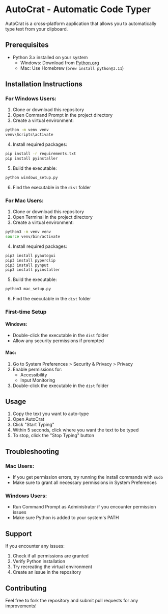 # AutoCrat - Automatic Code Typer

AutoCrat is a cross-platform application that allows you to automatically type text from your clipboard.

## Prerequisites

- Python 3.x installed on your system
  - Windows: Download from [Python.org](https://www.python.org/downloads/)
  - Mac: Use Homebrew (`brew install python@3.11`)

## Installation Instructions

### For Windows Users:

1. Clone or download this repository
2. Open Command Prompt in the project directory
3. Create a virtual environment:

```bash
python -m venv venv
venv\Scripts\activate
```

4. Install required packages:

```bash
pip install -r requirements.txt
pip install pyinstaller
```

5. Build the executable:

```bash
python windows_setup.py
```

6. Find the executable in the `dist` folder

### For Mac Users:

1. Clone or download this repository
2. Open Terminal in the project directory
3. Create a virtual environment:

```bash
python3 -m venv venv
source venv/bin/activate
```

4. Install required packages:

```bash
pip3 install pyautogui
pip3 install pyperclip
pip3 install pynput
pip3 install pyinstaller
```

5. Build the executable:

```bash
python3 mac_setup.py
```

6. Find the executable in the `dist` folder

### First-time Setup

#### Windows:

- Double-click the executable in the `dist` folder
- Allow any security permissions if prompted

#### Mac:

1. Go to System Preferences > Security & Privacy > Privacy
2. Enable permissions for:
   - Accessibility
   - Input Monitoring
3. Double-click the executable in the `dist` folder

## Usage

1. Copy the text you want to auto-type
2. Open AutoCrat
3. Click "Start Typing"
4. Within 5 seconds, click where you want the text to be typed
5. To stop, click the "Stop Typing" button

## Troubleshooting

### Mac Users:

- If you get permission errors, try running the install commands with `sudo`
- Make sure to grant all necessary permissions in System Preferences

### Windows Users:

- Run Command Prompt as Administrator if you encounter permission issues
- Make sure Python is added to your system's PATH

## Support

If you encounter any issues:

1. Check if all permissions are granted
2. Verify Python installation
3. Try recreating the virtual environment
4. Create an issue in the repository

## Contributing

Feel free to fork the repository and submit pull requests for any improvements!

